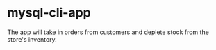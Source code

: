 # mysql-cli-app
The app will take in orders from customers and deplete stock from the store's inventory.
